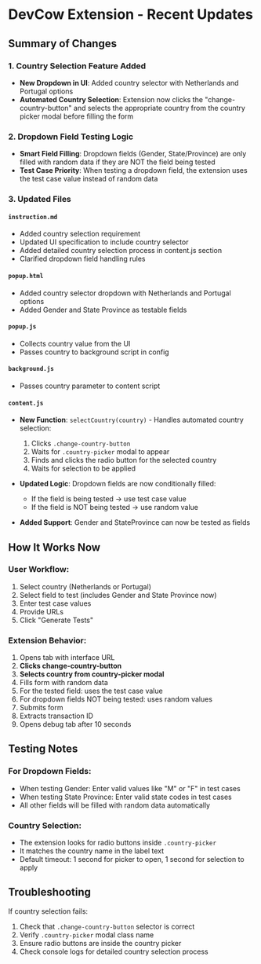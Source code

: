 # DevCow Extension - Recent Updates

## Summary of Changes

### 1. Country Selection Feature Added
- **New Dropdown in UI**: Added country selector with Netherlands and Portugal options
- **Automated Country Selection**: Extension now clicks the "change-country-button" and selects the appropriate country from the country picker modal before filling the form

### 2. Dropdown Field Testing Logic
- **Smart Field Filling**: Dropdown fields (Gender, State/Province) are only filled with random data if they are NOT the field being tested
- **Test Case Priority**: When testing a dropdown field, the extension uses the test case value instead of random data

### 3. Updated Files

#### `instruction.md`
- Added country selection requirement
- Updated UI specification to include country selector
- Added detailed country selection process in content.js section
- Clarified dropdown field handling rules

#### `popup.html`
- Added country selector dropdown with Netherlands and Portugal options
- Added Gender and State Province as testable fields

#### `popup.js`
- Collects country value from the UI
- Passes country to background script in config

#### `background.js`
- Passes country parameter to content script

#### `content.js`
- **New Function**: `selectCountry(country)` - Handles automated country selection:
  1. Clicks `.change-country-button`
  2. Waits for `.country-picker` modal to appear
  3. Finds and clicks the radio button for the selected country
  4. Waits for selection to be applied
  
- **Updated Logic**: Dropdown fields are now conditionally filled:
  - If the field is being tested → use test case value
  - If the field is NOT being tested → use random value
  
- **Added Support**: Gender and StateProvince can now be tested as fields

## How It Works Now

### User Workflow:
1. Select country (Netherlands or Portugal)
2. Select field to test (includes Gender and State Province now)
3. Enter test case values
4. Provide URLs
5. Click "Generate Tests"

### Extension Behavior:
1. Opens tab with interface URL
2. **Clicks change-country-button**
3. **Selects country from country-picker modal**
4. Fills form with random data
5. For the tested field: uses the test case value
6. For dropdown fields NOT being tested: uses random values
7. Submits form
8. Extracts transaction ID
9. Opens debug tab after 10 seconds

## Testing Notes

### For Dropdown Fields:
- When testing Gender: Enter valid values like "M" or "F" in test cases
- When testing State Province: Enter valid state codes in test cases
- All other fields will be filled with random data automatically

### Country Selection:
- The extension looks for radio buttons inside `.country-picker`
- It matches the country name in the label text
- Default timeout: 1 second for picker to open, 1 second for selection to apply

## Troubleshooting

If country selection fails:
1. Check that `.change-country-button` selector is correct
2. Verify `.country-picker` modal class name
3. Ensure radio buttons are inside the country picker
4. Check console logs for detailed country selection process
